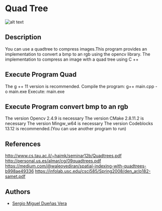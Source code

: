 # Quad Tree

![alt text](http://www.gitta.info/SpatPartitio/en/image/quad_tree.gif)

## Description
You can use a quadtree to compress images.This program provides an implementation to convert a bmp to an rgb using the opencv library.
The implementation to compress an image with a quad tree using C ++

## Execute Program Quad
The g ++ 11 version is recommended.
Compile the program: g++ main.cpp -o main.exe
Execute: main.exe
## Execute Program convert bmp to an rgb
The version Opencv 2.4.9 is necessary
The version CMake 2.8.11.2 is necessary
The version Mingw_w64 is necessary
The version Codeblocks 13.12 is recommended.(You can use another program to run)
## References
  http://www.cs.tau.ac.il/~haimk/seminar12b/Quadtrees.pdf
  http://personal.us.es/almar/cg/09quadtrees.pdf
  https://medium.com/@waleoyediran/spatial-indexing-with-quadtrees-b998ae49336
  https://infolab.usc.edu/csci585/Spring2008/den_ar/p182-samet.pdf

## Authors
- [Sergio Miguel Dueñas Vera](https://github.com/sergiqz)
